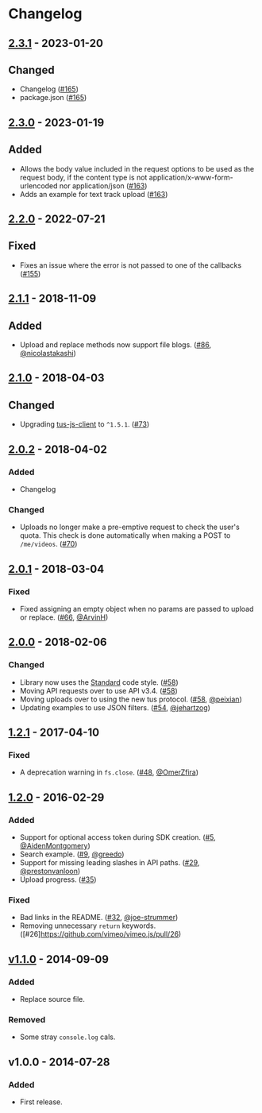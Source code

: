 # Changelog

## [2.3.1] - 2023-01-20
## Changed
- Changelog ([#165](https://github.com/vimeo/vimeo.js/pull/165))
- package.json ([#165](https://github.com/vimeo/vimeo.js/pull/165))

## [2.3.0] - 2023-01-19
## Added
- Allows the body value included in the request options to be used as the request body, if the content type is not application/x-www-form-urlencoded nor application/json ([#163](https://github.com/vimeo/vimeo.js/pull/163))
- Adds an example for text track upload ([#163](https://github.com/vimeo/vimeo.js/pull/163))

## [2.2.0] - 2022-07-21
## Fixed
- Fixes an issue where the error is not passed to one of the callbacks ([#155](https://github.com/vimeo/vimeo.js/pull/155))

## [2.1.1] - 2018-11-09
## Added
- Upload and replace methods now support file blogs. ([#86](https://github.com/vimeo/vimeo.js/pull/86), [@nicolastakashi](https://github.com/nicolastakashi))

## [2.1.0] - 2018-04-03
## Changed
- Upgrading [tus-js-client](https://www.npmjs.com/package/tus-js-client) to `^1.5.1`. ([#73](https://github.com/vimeo/vimeo.js/issues/73))

## [2.0.2] - 2018-04-02
### Added
- Changelog

### Changed
- Uploads no longer make a pre-emptive request to check the user's quota. This check is done automatically when making a POST to `/me/videos`. ([#70](https://github.com/vimeo/vimeo.js/pull/70))

## [2.0.1] - 2018-03-04
### Fixed
- Fixed assigning an empty object when no params are passed to upload or replace. ([#66](https://github.com/vimeo/vimeo.js/pull/66), [@ArvinH](https://github.com/ArvinH))

## [2.0.0] - 2018-02-06
### Changed
- Library now uses the [Standard](https://standardjs.com/) code style.  ([#58](https://github.com/vimeo/vimeo.js/pull/58))
- Moving API requests over to use API v3.4. ([#58](https://github.com/vimeo/vimeo.js/pull/58))
- Moving uploads over to using the new tus protocol. ([#58](https://github.com/vimeo/vimeo.js/pull/58), [@peixian](https://github.com/peixian))
- Updating examples to use JSON filters. ([#54](https://github.com/vimeo/vimeo.js/pull/54), [@jehartzog](https://github.com/jehartzog))

## [1.2.1] - 2017-04-10
### Fixed
- A deprecation warning in `fs.close`. ([#48](https://github.com/vimeo/vimeo.js/issues/48), [@OmerZfira](https://github.com/OmerZfira))

## [1.2.0] - 2016-02-29
### Added
- Support for optional access token during SDK creation. ([#5](https://github.com/vimeo/vimeo.js/pull/5), [@AidenMontgomery](https://github.com/AidenMontgomery))
- Search example. ([#9](https://github.com/vimeo/vimeo.js/pull/9), [@greedo](https://github.com/greedo))
- Support for missing leading slashes in API paths. ([#29](https://github.com/vimeo/vimeo.js/pull/29), [@prestonvanloon](https://github.com/prestonvanloon))
- Upload progress. ([#35](https://github.com/vimeo/vimeo.js/pull/35))

### Fixed
- Bad links in the README. ([#32](https://github.com/vimeo/vimeo.js/pull/32), [@joe-strummer](https://github.com/joe-strummer))
- Removing unnecessary `return` keywords. ([#26]https://github.com/vimeo/vimeo.js/pull/26)

## [v1.1.0] - 2014-09-09
### Added
- Replace source file.

### Removed
- Some stray `console.log` cals.

## v1.0.0 - 2014-07-28
### Added
- First release.

[2.3.1]: https://github.com/vimeo/vimeo.js/compare/2.3.0...2.3.1
[2.3.0]: https://github.com/vimeo/vimeo.js/compare/2.2.0...2.3.0
[2.2.0]: https://github.com/vimeo/vimeo.js/compare/2.1.1...2.2.0
[2.1.1]: https://github.com/vimeo/vimeo.js/compare/2.1.0...2.1.1
[2.1.0]: https://github.com/vimeo/vimeo.js/compare/2.0.2...2.1.0
[2.0.2]: https://github.com/vimeo/vimeo.js/compare/2.0.1...2.0.2
[2.0.1]: https://github.com/vimeo/vimeo.js/compare/2.0.0...2.0.1
[2.0.0]: https://github.com/vimeo/vimeo.js/compare/1.2.1...2.0.0
[1.2.1]: https://github.com/vimeo/vimeo.js/compare/1.2.0...1.2.1
[1.2.0]: https://github.com/vimeo/vimeo.js/compare/v1.1.0...1.2.0
[v1.1.0]: https://github.com/vimeo/vimeo.js/compare/v1.0.0...v1.1.0
